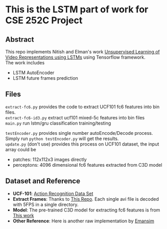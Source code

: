 # This is the LSTM part of work for CSE 252C Project
## Abstract
This repo implements Nitish and Elman's work [Unsupervised Learning of Video Representations using LSTMs](https://arxiv.org/abs/1502.04681) using Tensorflow framework.<br>
The work includes
- LSTM AutoEncoder
- LSTM future frames prediction

## Files
`extract-fc6.py` provides the code to extract UCF101 fc6 features into bin files.<br>
`extract-fc6-id3.py` extract ucf101 mixed-5c features into bin files<br>
`main.py` run lstm/gru classification training/testing<br>

`testEncoder.py` provides single number autoEncode/Decode process. Simply run `python testEncoder.py` will get the results.<br>
`update.py` (don't use) provides this process on UCF101 dataset, the input array could be <br>
 -  patches: 112x112x3 images directly<br>
 -  perceptons: 4096 dimensional fc6 features extracted from C3D model<br>
 

## Dataset and Reference
- __UCF-101__: [Action Recognition Data Set](http://crcv.ucf.edu/data/UCF101.php)
- __Extract Frames__: Thanks to [This Repo](https://github.com/hx173149/C3D-tensorflow). Each single avi file is decoded with 5FPS in a single directory.
- __Model__: The pre-trained C3D model for extracting fc6 features is from [This work](https://github.com/wujinjun/C3D-tensorflow-UCF101-extrafc6)
- __Other Reference__: Here is another raw implementation by [Emansim](https://github.com/emansim/unsupervised-videos)

